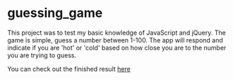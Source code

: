 guessing_game
=============

This project was to test my basic knowledge of JavaScript and jQuery. The game is simple, guess a number between 1-100. The app will respond and indicate if you are 'hot' or 'cold' based on how close you are to the number you are trying to guess.

You can check out the finished result <a href="http://vatteh.github.io/guessing_game/">here</a> 

